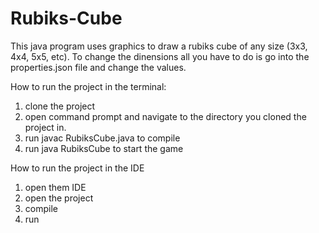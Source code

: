 # Rubiks-Cube

This java program uses graphics to draw  a rubiks cube of any size (3x3, 4x4, 5x5, etc).
To change the dinensions all you have to do is go into the properties.json file and change the values.

How to run the project in the terminal:
1. clone the project
2. open command prompt and navigate to the directory you cloned the project in.
3. run javac RubiksCube.java to compile
4. run java RubiksCube to start the game

How to run the project in the IDE
1. open them IDE
2. open the project
3. compile
4. run
